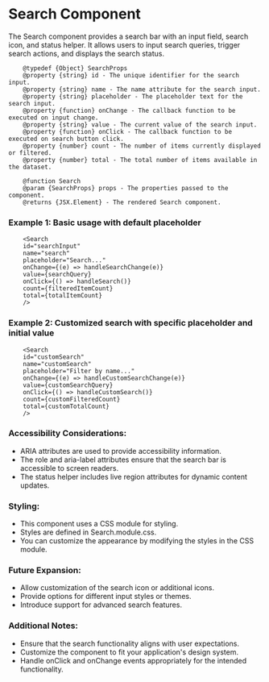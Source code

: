 # Search Component

The Search component provides a search bar with an input field, search icon, and status helper. It allows users to input search queries, trigger search actions, and displays the search status.

```
    @typedef {Object} SearchProps
    @property {string} id - The unique identifier for the search input.
    @property {string} name - The name attribute for the search input.
    @property {string} placeholder - The placeholder text for the search input.
    @property {function} onChange - The callback function to be executed on input change.
    @property {string} value - The current value of the search input.
    @property {function} onClick - The callback function to be executed on search button click.
    @property {number} count - The number of items currently displayed or filtered.
    @property {number} total - The total number of items available in the dataset.

    @function Search
    @param {SearchProps} props - The properties passed to the component.
    @returns {JSX.Element} - The rendered Search component.
```

### Example 1: Basic usage with default placeholder

```
    <Search
    id="searchInput"
    name="search"
    placeholder="Search..."
    onChange={(e) => handleSearchChange(e)}
    value={searchQuery}
    onClick={() => handleSearch()}
    count={filteredItemCount}
    total={totalItemCount}
    />
```

### Example 2: Customized search with specific placeholder and initial value

```
    <Search
    id="customSearch"
    name="customSearch"
    placeholder="Filter by name..."
    onChange={(e) => handleCustomSearchChange(e)}
    value={customSearchQuery}
    onClick={() => handleCustomSearch()}
    count={customFilteredCount}
    total={customTotalCount}
    />
```

### Accessibility Considerations:

- ARIA attributes are used to provide accessibility information.
- The role and aria-label attributes ensure that the search bar is accessible to screen readers.
- The status helper includes live region attributes for dynamic content updates.

### Styling:

- This component uses a CSS module for styling.
- Styles are defined in Search.module.css.
- You can customize the appearance by modifying the styles in the CSS module.

### Future Expansion:

- Allow customization of the search icon or additional icons.
- Provide options for different input styles or themes.
- Introduce support for advanced search features.

### Additional Notes:

- Ensure that the search functionality aligns with user expectations.
- Customize the component to fit your application's design system.
- Handle onClick and onChange events appropriately for the intended functionality.
